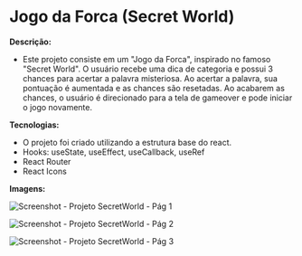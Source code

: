# Jogo da Forca (Secret World)

**Descrição:**
 - Este projeto consiste em um "Jogo da Forca", inspirado no famoso "Secret World". O usuário recebe uma dica de categoria e possui 3 chances para acertar a palavra misteriosa. Ao acertar a palavra, sua pontuação é aumentada e as chances são resetadas. Ao acabarem as chances, o usuário é direcionado para a tela de gameover e pode iniciar o jogo novamente. 
 
 **Tecnologias:**
 - O projeto foi criado utilizando a estrutura base do react.
 - Hooks: useState, useEffect, useCallback, useRef
 - React Router
 - React Icons
 
 **Imagens:**
 
 
![Screenshot - Projeto SecretWorld - Pág 1](https://user-images.githubusercontent.com/99328738/194148190-ad58b8b7-41a1-4df7-b872-2fd60ec9456c.PNG)

![Screenshot - Projeto SecretWorld - Pág 2](https://user-images.githubusercontent.com/99328738/194148221-e9f79c7b-be77-4cb1-bb45-bd3df36836f8.PNG)

![Screenshot - Projeto SecretWorld - Pág 3](https://user-images.githubusercontent.com/99328738/194148235-d9fb18fa-08cc-4d90-b8a3-0c2e38773054.PNG)

